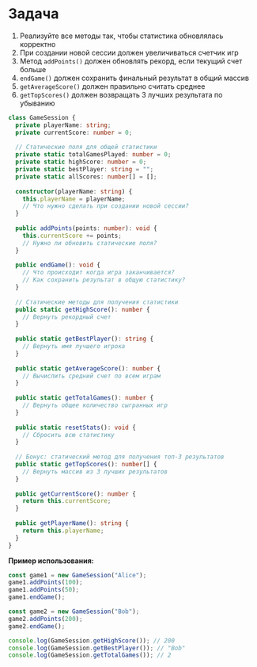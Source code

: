 
# Задача

1. Реализуйте все методы так, чтобы статистика обновлялась корректно
2. При создании новой сессии должен увеличиваться счетчик игр
3. Метод `addPoints()` должен обновлять рекорд, если текущий счет больше
4. `endGame()` должен сохранить финальный результат в общий массив
5. `getAverageScore()` должен правильно считать среднее
6. `getTopScores()` должен возвращать 3 лучших результата по убыванию

```typescript
class GameSession {
  private playerName: string;
  private currentScore: number = 0;
  
  // Статические поля для общей статистики
  private static totalGamesPlayed: number = 0;
  private static highScore: number = 0;
  private static bestPlayer: string = "";
  private static allScores: number[] = [];
  
  constructor(playerName: string) {
    this.playerName = playerName;
    // Что нужно сделать при создании новой сессии?
  }
  
  public addPoints(points: number): void {
    this.currentScore += points;
    // Нужно ли обновить статические поля?
  }
  
  public endGame(): void {
    // Что происходит когда игра заканчивается?
    // Как сохранить результат в общую статистику?
  }
  
  // Статические методы для получения статистики
  public static getHighScore(): number {
    // Вернуть рекордный счет
  }
  
  public static getBestPlayer(): string {
    // Вернуть имя лучшего игрока
  }
  
  public static getAverageScore(): number {
    // Вычислить средний счет по всем играм
  }
  
  public static getTotalGames(): number {
    // Вернуть общее количество сыгранных игр
  }
  
  public static resetStats(): void {
    // Сбросить всю статистику
  }
  
  // Бонус: статический метод для получения топ-3 результатов
  public static getTopScores(): number[] {
    // Вернуть массив из 3 лучших результатов
  }
  
  public getCurrentScore(): number {
    return this.currentScore;
  }
  
  public getPlayerName(): string {
    return this.playerName;
  }
}
```

**Пример использования:**
```typescript
const game1 = new GameSession("Alice");
game1.addPoints(100);
game1.addPoints(50);
game1.endGame();

const game2 = new GameSession("Bob");
game2.addPoints(200);
game2.endGame();

console.log(GameSession.getHighScore()); // 200
console.log(GameSession.getBestPlayer()); // "Bob"
console.log(GameSession.getTotalGames()); // 2
```

